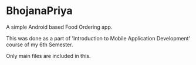 # BhojanaPriya
A simple Android based Food Ordering app.

This was done as a part of 'Introduction to Mobile Application Development' course of my 6th Semester.

Only main files are included in this.
